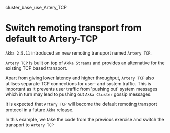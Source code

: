 cluster_base_use_Artery_TCP

# Switch remoting transport from default to Artery-TCP

`Akka 2.5.11` introduced an new remoting transport named `Artery TCP`.

`Artery TCP` is built on top of `Akka Streams` and provides an alternative
for the existing TCP based transport.

Apart from giving lower latency and higher throughput, `Artery TCP`
also utilises separate TCP connections for user- and system traffic.
This is important as it prevents user traffic from 'pushing out'
system messages which in turn may lead to pushing out `Akka Cluster`
gossip messages.

It is expected that `Artery TCP` will become the default remoting
transport protocol in a future `Akka` release.

In this example, we take the code from the previous exercise and
switch the transport to `Artery TCP`
